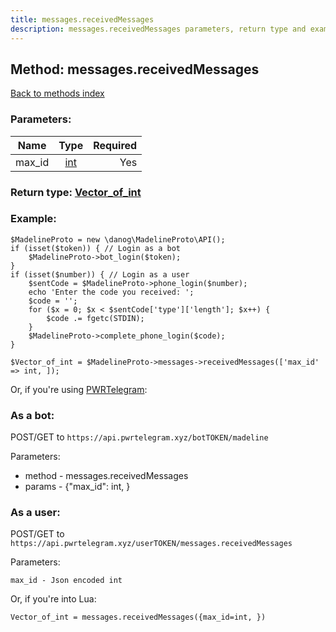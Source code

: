 ```yaml
---
title: messages.receivedMessages
description: messages.receivedMessages parameters, return type and example
---
```

## Method: messages.receivedMessages  
[Back to methods index](index.md)


### Parameters:

| Name     |    Type       | Required |
|----------|:-------------:|---------:|
|max\_id|[int](../types/int.md) | Yes|


### Return type: [Vector\_of\_int](../types/int.md)

### Example:


```
$MadelineProto = new \danog\MadelineProto\API();
if (isset($token)) { // Login as a bot
    $MadelineProto->bot_login($token);
}
if (isset($number)) { // Login as a user
    $sentCode = $MadelineProto->phone_login($number);
    echo 'Enter the code you received: ';
    $code = '';
    for ($x = 0; $x < $sentCode['type']['length']; $x++) {
        $code .= fgetc(STDIN);
    }
    $MadelineProto->complete_phone_login($code);
}

$Vector_of_int = $MadelineProto->messages->receivedMessages(['max_id' => int, ]);
```

Or, if you're using [PWRTelegram](https://pwrtelegram.xyz):

### As a bot:

POST/GET to `https://api.pwrtelegram.xyz/botTOKEN/madeline`

Parameters:

* method - messages.receivedMessages
* params - {"max_id": int, }



### As a user:

POST/GET to `https://api.pwrtelegram.xyz/userTOKEN/messages.receivedMessages`

Parameters:

```
max_id - Json encoded int

```

Or, if you're into Lua:

```
Vector_of_int = messages.receivedMessages({max_id=int, })
```

